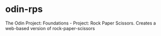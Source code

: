 # odin-rps
The Odin Project: Foundations - Project: Rock Paper Scissors. Creates a web-based version of rock-paper-scissors
